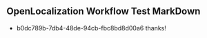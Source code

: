## OpenLocalization Workflow Test MarkDown
* b0dc789b-7db4-48de-94cb-fbc8bd8d00a6 thanks!

<!--HONumber=Jul16_HO3-->


